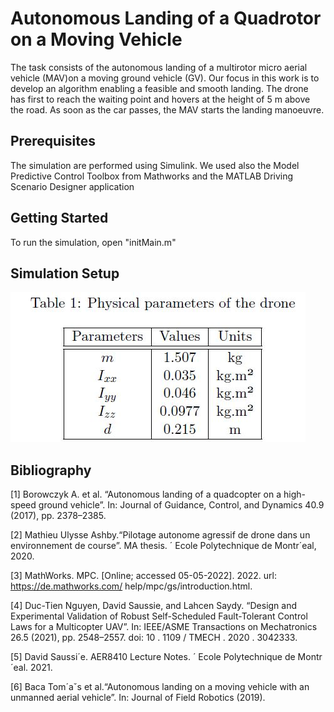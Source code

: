 # Autonomous Landing of a Quadrotor on a Moving Vehicle

The task consists of the autonomous landing of a multirotor micro aerial vehicle (MAV)on a moving
ground vehicle (GV). Our focus in this work is to develop an algorithm enabling a feasible and
smooth landing. The drone has first to reach the waiting point and hovers at the height of 5 m
above the road. As soon as the car passes, the MAV starts the landing manoeuvre.

## Prerequisites
The simulation are performed using Simulink. We used also the Model Predictive Control Toolbox from Mathworks and the MATLAB Driving Scenario Designer application

## Getting Started
To run the simulation, open "initMain.m"  

## Simulation Setup
![droneprm](droneprm.jpg)


## Bibliography
[1] Borowczyk A. et al. “Autonomous landing of a quadcopter on a high-speed ground vehicle”.
In: Journal of Guidance, Control, and Dynamics 40.9 (2017), pp. 2378–2385. 

[2] Mathieu Ulysse Ashby.“Pilotage autonome agressif de drone dans un environnement de course”.
MA thesis. ´ Ecole Polytechnique de Montr´eal, 2020.

[3] MathWorks. MPC. [Online; accessed 05-05-2022]. 2022. url: https://de.mathworks.com/
help/mpc/gs/introduction.html.

[4] Duc-Tien Nguyen, David Saussie, and Lahcen Saydy. “Design and Experimental Validation of
Robust Self-Scheduled Fault-Tolerant Control Laws for a Multicopter UAV”. In: IEEE/ASME
Transactions on Mechatronics 26.5 (2021), pp. 2548–2557. doi: 10 . 1109 / TMECH . 2020 .
3042333.

[5] David Saussi´e. AER8410 Lecture Notes. ´ Ecole Polytechnique de Montr´eal. 2021.

[6] Baca Tom´aˇs et al.“Autonomous landing on a moving vehicle with an unmanned aerial vehicle”.
In: Journal of Field Robotics (2019).
